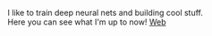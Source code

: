 I like to train deep neural nets and building cool stuff.                             
Here you can see what I'm up to now! [Web](https://sreedeep.netlify.app/) 
